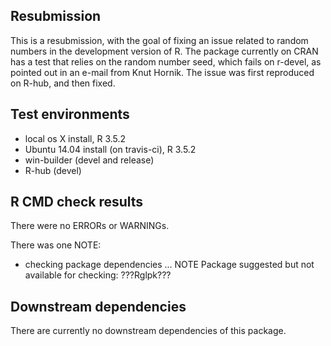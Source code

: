 ## Resubmission
This is a resubmission, with the goal of fixing an issue related to random numbers in the development version of R. The package currently on CRAN has a test that relies on the random number seed, which fails on r-devel, as pointed out in an e-mail from Knut Hornik. The issue was first reproduced on R-hub, and then fixed.

## Test environments
* local os X install, R 3.5.2
* Ubuntu 14.04 install (on travis-ci), R 3.5.2
* win-builder (devel and release)
* R-hub (devel)

## R CMD check results
There were no ERRORs or WARNINGs.

There was one NOTE:

  * checking package dependencies ... NOTE
  Package suggested but not available for checking: ???Rglpk???

## Downstream dependencies
There are currently no downstream dependencies of this package.
